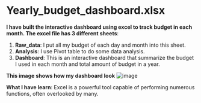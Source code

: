 # Yearly_budget_dashboard.xlsx  
**I have built the interactive dashboard using excel to track budget in each month. The excel file has 3 different sheets**:  
  1. **Raw_data**: I put all my budget of each day and month into this sheet.
  2. **Analysis**: I use Pivot table to do some data analysis.
  3. **Dashboard**: This is an interactive dashboard that summarize the budget I used in each month and total amount of budget in a year.

**This image shows how my dashboard look**
![image](https://github.com/Sirilukkan/Data_analysis/assets/102700655/04054def-c7aa-48e6-b293-a089a75425a1)

**What I have learn**: Excel is a powerful tool capable of performing numerous functions, often overlooked by many. 
